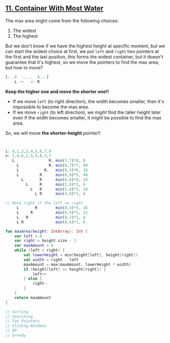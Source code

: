 ## [11. Container With Most Water](https://leetcode.com/problems/container-with-most-water/)

The max area might come from the following choices:
1. The widest
2. The highest

But we don't know if we have the highest height at specific moment, but we can start the widest choice at first, we put `left` and `right` two pointers at the first and the last position, this forms the widest container, but it doesn't guarantee that it's highest, so we move the pointers to find the max area, but how to move?

```js
[...8  .....  6...]
    L ->   <- R
```

**Keep the higher one and move the shorter one!!**

* If we move `left` (to right direction), the width becomes smaller, then it's impossible to become the max area.
* If we move `right` (to left direction), we *might* find the taller height later even if the width becomes smaller, it might be possible to find the max area.

So, we will move **the shorter-height** pointer!!

```js


i: 0,1,2,3,4,5,6,7,8
v: 1,8,6,2,5,4,8,3,7
   L               R, min(1,7)*8, 8
     L             R, min(8,7)*7, 49
     L           R,   min(8,3)*6, 18
     L         R      min(8,8)*5, 40
       L       R      min(6,8)*4, 24
         L     R      min(2,8)*3, 6
           L   R      min(5,8)*2, 10
             L R      min(4,8)*1, 4

// Move right if the left == right
     L       R        min(8,4)*4, 16
     L     R          min(8,5)*3, 15
     L   R            min(8,2)*2, 4
     L R              min(8,6)*1, 6   
```

```kotlin
fun maxArea(height: IntArray): Int {
    var left = 0
    var right = height.size - 1
    var maxAmount = 0
    while (left < right) {
        val lowerHeight = min(height[left], height[right])
        val width = right - left
        maxAmount = max(maxAmount, lowerHeight * width)
        if (height[left] <= height[right]) {
            left++
        } else {
            right--
        }
    }
    return maxAmount
}

// Sorting
// Searching
// Two Pointers
// Sliding Windows
// DP
// Greedy
```